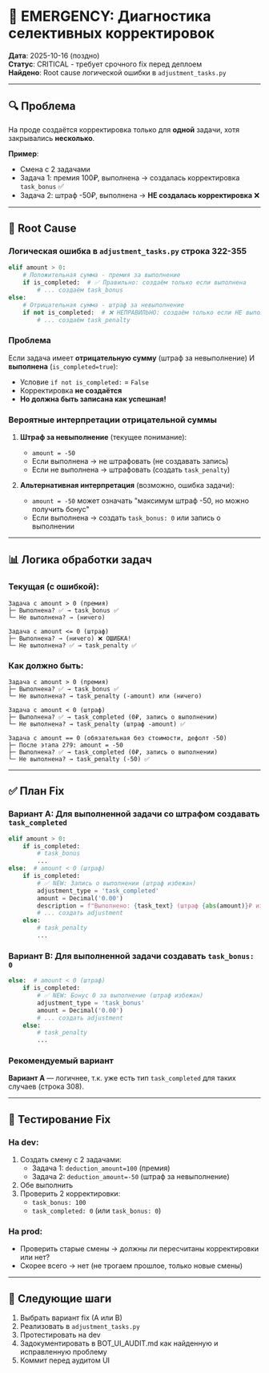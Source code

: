 # 🔴 EMERGENCY: Диагностика селективных корректировок

**Дата**: 2025-10-16 (поздно)  
**Статус**: CRITICAL - требует срочного fix перед деплоем  
**Найдено**: Root cause логической ошибки в `adjustment_tasks.py`

---

## 🔍 Проблема

На проде создаётся корректировка только для **одной** задачи, хотя закрывались **несколько**.

**Пример**:
- Смена с 2 задачами
- Задача 1: премия 100₽, выполнена → создалась корректировка `task_bonus` ✅
- Задача 2: штраф -50₽, выполнена → **НЕ создалась корректировка** ❌

---

## 🎯 Root Cause

### Логическая ошибка в `adjustment_tasks.py` строка 322-355

```python
elif amount > 0:
    # Положительная сумма - премия за выполнение
    if is_completed:  # ✅ Правильно: создаём только если выполнена
        # ... создаём task_bonus
else:
    # Отрицательная сумма - штраф за невыполнение
    if not is_completed:  # ❌ НЕПРАВИЛЬНО: создаём только если НЕ выполнена
        # ... создаём task_penalty
```

### Проблема

Если задача имеет **отрицательную сумму** (штраф за невыполнение) И **выполнена** (`is_completed=true`):
- Условие `if not is_completed:` = `False`
- Корректировка **не создаётся**
- **Но должна быть записана как успешная!**

### Вероятные интерпретации отрицательной суммы

1. **Штраф за невыполнение** (текущее понимание):
   - `amount = -50`
   - Если выполнена → не штрафовать (не создавать запись)
   - Если не выполнена → штрафовать (создать `task_penalty`)

2. **Альтернативная интерпретация** (возможно, ошибка задачи):
   - `amount = -50` может означать "максимум штраф -50, но можно получить бонус"
   - Если выполнена → создать `task_bonus: 0` или запись о выполнении

---

## 📊 Логика обработки задач

### Текущая (с ошибкой):

```
Задача с amount > 0 (премия)
├─ Выполнена? ✅ → task_bonus ✅
└─ Не выполнена? → (ничего)

Задача с amount <= 0 (штраф)
├─ Выполнена? → (ничего) ❌ ОШИБКА!
└─ Не выполнена? ✅ → task_penalty ✅
```

### Как должно быть:

```
Задача с amount > 0 (премия)
├─ Выполнена? ✅ → task_bonus ✅
└─ Не выполнена? → task_penalty (-amount) или (ничего)

Задача с amount < 0 (штраф)
├─ Выполнена? ✅ → task_completed (0₽, запись о выполнении)
└─ Не выполнена? → task_penalty (штраф -amount) ✅

Задача с amount == 0 (обязательная без стоимости, дефолт -50)
├─ После этапа 279: amount = -50
├─ Выполнена? ✅ → task_completed (0₽, запись о выполнении)
└─ Не выполнена? → task_penalty (-50) ✅
```

---

## ✅ План Fix

### Вариант A: Для выполненной задачи со штрафом создавать `task_completed`

```python
elif amount > 0:
    if is_completed:
        # task_bonus
        ...
else:  # amount < 0 (штраф)
    if is_completed:
        # ✅ NEW: Запись о выполнении (штраф избежан)
        adjustment_type = 'task_completed'
        amount = Decimal('0.00')
        description = f"Выполнено: {task_text} (штраф {abs(amount)}₽ избежан)"
        # ... создать adjustment
    else:
        # task_penalty
        ...
```

### Вариант B: Для выполненной задачи создавать `task_bonus: 0`

```python
else:  # amount < 0 (штраф)
    if is_completed:
        # ✅ NEW: Бонус 0 за выполнение (штраф избежан)
        adjustment_type = 'task_bonus'
        amount = Decimal('0.00')
        # ... создать adjustment
    else:
        # task_penalty
        ...
```

### Рекомендуемый вариант

**Вариант A** — логичнее, т.к. уже есть тип `task_completed` для таких случаев (строка 308).

---

## 🧪 Тестирование Fix

### На dev:
1. Создать смену с 2 задачами:
   - Задача 1: `deduction_amount=100` (премия)
   - Задача 2: `deduction_amount=-50` (штраф за невыполнение)
2. Обе выполнить
3. Проверить 2 корректировки:
   - `task_bonus: 100`
   - `task_completed: 0` (или `task_bonus: 0`)

### На prod:
- Проверить старые смены → должны ли пересчитаны корректировки или нет?
- Скорее всего → нет (не трогаем прошлое, только новые смены)

---

## 🚨 Следующие шаги

1. Выбрать вариант fix (A или B)
2. Реализовать в `adjustment_tasks.py`
3. Протестировать на dev
4. Задокументировать в BOT_UI_AUDIT.md как найденную и исправленную проблему
5. Коммит перед аудитом UI

